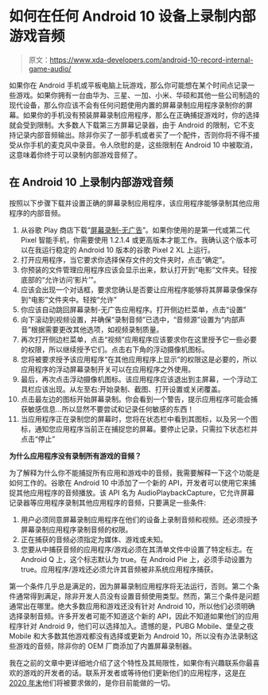 # 如何在任何 Android 10 设备上录制内部游戏音频

> 原文：<https://www.xda-developers.com/android-10-record-internal-game-audio/>

如果你在 Android 手机或平板电脑上玩游戏，那么你可能想在某个时间点记录一些游戏。如果你拥有一台由华为、三星、一加、小米、华硕和其他一些公司制造的现代设备，那么你应该不会有任何问题使用内置的屏幕录制应用程序录制你的屏幕。如果你的手机没有预装屏幕录制应用程序，那么在正确捕捉游戏时，你的选择就会受到限制。大多数人下载第三方屏幕记录器，由于 Android 的限制，它不支持记录内部音频输出。除非你买了一部手机或者买了一个配件，否则你将不得不接受从你手机的麦克风中录音。令人欣慰的是，这些限制在 Android 10 中被取消，这意味着你终于可以录制内部游戏音频了。

## 在 Android 10 上录制内部游戏音频

按照以下步骤下载并设置正确的屏幕录制应用程序，该应用程序能够录制其他应用程序的内部音频。

1.  从谷歌 Play 商店下载“[屏幕录制-无广告](https://play.google.com/store/apps/details?id=com.kimcy929.screenrecorder)”。如果你使用的是第一代或第二代 Pixel 智能手机，你需要使用 1.2.1.4 或更高版本才能工作。我确认这个版本可以在我运行稳定的 Android 10 版本的谷歌 Pixel 2 XL 上运行。
2.  打开应用程序，当它要求你选择保存文件的文件夹时，点击“确定”。
3.  你预装的文件管理应用程序应该会显示出来，默认打开到“电影”文件夹。轻按底部的“允许访问‘影片’”。
4.  应该会出现一个对话框，要求您确认是否要让应用程序能够将其屏幕录像保存到“电影”文件夹中。轻按“允许”
5.  你应该自动跳回屏幕录制-无广告应用程序。打开侧边栏菜单，点击“设置”
6.  向下滚动到视频设置，并确保“录制音频”已选中，“音频源”设置为“内部声音”根据需要更改其他选项，如视频录制质量。
7.  再次打开侧边栏菜单，点击“视频”应用程序应该要求你在这里授予它一些必要的权限，所以继续授予它们。点击右下角的浮动摄像机图标。
8.  您将被要求授予该应用程序“在其他应用程序上显示”的权限这是必要的，所以应用程序的浮动屏幕录制开关可以在应用程序之外使用。
9.  最后，再次点击浮动摄像机图标。该应用程序应该退出到主屏幕，一个浮动工具栏应该出现。从左至右:开始录制、截图、打开设置或关闭覆盖。
10.  点击最左边的图标开始屏幕录制。你会看到一个警告，提示应用程序可能会捕获敏感信息...所以显然不要尝试和记录任何敏感的东西！
11.  当应用程序正在录制您的屏幕时，您将在状态栏中看到其图标，以及另一个图标，通知您应用程序当前正在捕捉您的屏幕。要停止记录，只需拉下状态栏并点击“停止”

**为什么应用程序没有录制所有游戏的音频？**

为了解释为什么你不能捕捉所有应用和游戏中的音频，我需要解释一下这个功能是如何工作的。谷歌在 Android 10 中添加了一个新的 API，开发者可以使用它来捕捉其他应用程序的音频播放。该 API 名为 AudioPlaybackCapture，它允许屏幕记录器等应用程序录制其他应用程序的音频，只要满足一些条件:

1.  用户必须同意屏幕录制应用程序在他们的设备上录制音频和视频。还必须授予屏幕录制应用程序录制音频的权限。
2.  正在捕获的音频必须指定为媒体、游戏或未知。
3.  您要从中捕获音频的应用程序/游戏必须在其清单文件中设置了特定标志。在 Android Q 上，这个标志默认为 true。在 Android Pie 上，必须手动设置为 true。应用程序/游戏还必须允许其音频被非系统应用程序捕获。

第一个条件几乎总是满足的，因为屏幕录制应用程序将无法运行，否则。第二个条件通常得到满足，除非开发人员没有设置音频使用类型。然而，第三个条件是问题通常出在哪里。绝大多数应用和游戏还没有针对 Android 10，所以他们必须明确选择录制音频。许多开发者可能不知道这个新的 API，因此不知道如果他们的应用程序针对 Android 9，他们可以选择加入。遗憾的是，PUBG Mobile、堡垒之夜 Mobile 和大多数其他游戏都没有选择或更新为 Android 10，所以没有办法录制这些游戏的音频，除非你的 OEM 厂商添加了内置屏幕录制器。

我在之前的文章中更详细地介绍了这个特性及其局限性，如果你有兴趣联系你最喜欢的游戏的开发者的话。联系开发者或等待他们更新他们的应用程序，这是[在 2020 年末](https://www.xda-developers.com/play-store-updated-requirements-api-level-64-bit/)他们将被要求做的，是你目前能做的一切。